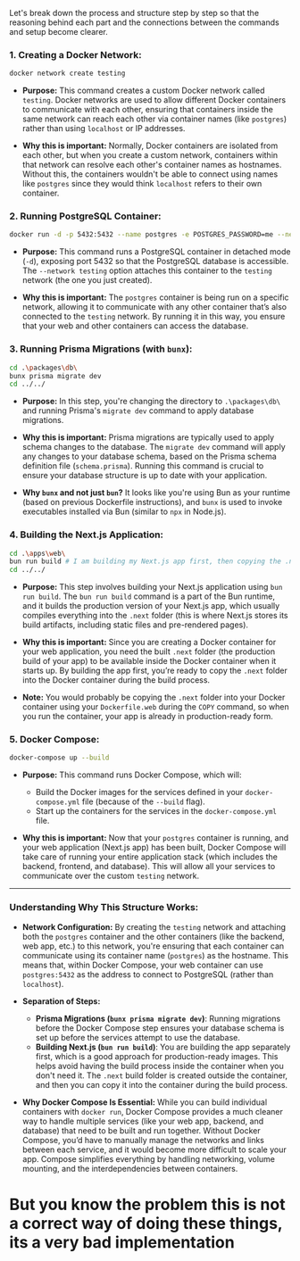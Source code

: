 Let's break down the process and structure step by step so that the reasoning behind each part and the connections between the commands and setup become clearer.

### 1. **Creating a Docker Network:**
```sh
docker network create testing
```
- **Purpose:** This command creates a custom Docker network called `testing`. Docker networks are used to allow different Docker containers to communicate with each other, ensuring that containers inside the same network can reach each other via container names (like `postgres`) rather than using `localhost` or IP addresses.

- **Why this is important:** Normally, Docker containers are isolated from each other, but when you create a custom network, containers within that network can resolve each other's container names as hostnames. Without this, the containers wouldn't be able to connect using names like `postgres` since they would think `localhost` refers to their own container.

### 2. **Running PostgreSQL Container:**
```sh
docker run -d -p 5432:5432 --name postgres -e POSTGRES_PASSWORD=me --network testing postgres
```
- **Purpose:** This command runs a PostgreSQL container in detached mode (`-d`), exposing port 5432 so that the PostgreSQL database is accessible. The `--network testing` option attaches this container to the `testing` network (the one you just created).
  
- **Why this is important:** The `postgres` container is being run on a specific network, allowing it to communicate with any other container that’s also connected to the `testing` network. By running it in this way, you ensure that your web and other containers can access the database.

### 3. **Running Prisma Migrations (with `bunx`):**
```sh
cd .\packages\db\
bunx prisma migrate dev
cd ../../
```
- **Purpose:** In this step, you're changing the directory to `.\packages\db\` and running Prisma's `migrate dev` command to apply database migrations.
  
- **Why this is important:** Prisma migrations are typically used to apply schema changes to the database. The `migrate dev` command will apply any changes to your database schema, based on the Prisma schema definition file (`schema.prisma`). Running this command is crucial to ensure your database structure is up to date with your application.

- **Why `bunx` and not just `bun`?** It looks like you're using Bun as your runtime (based on previous Dockerfile instructions), and `bunx` is used to invoke executables installed via Bun (similar to `npx` in Node.js).

### 4. **Building the Next.js Application:**
```sh
cd .\apps\web\
bun run build # I am building my Next.js app first, then copying the .next folder into the Docker container, you can see it from Dockerfile.web
cd ../../
```
- **Purpose:** This step involves building your Next.js application using `bun run build`. The `bun run build` command is a part of the Bun runtime, and it builds the production version of your Next.js app, which usually compiles everything into the `.next` folder (this is where Next.js stores its build artifacts, including static files and pre-rendered pages).

- **Why this is important:** Since you are creating a Docker container for your web application, you need the built `.next` folder (the production build of your app) to be available inside the Docker container when it starts up. By building the app first, you’re ready to copy the `.next` folder into the Docker container during the build process.

- **Note:** You would probably be copying the `.next` folder into your Docker container using your `Dockerfile.web` during the `COPY` command, so when you run the container, your app is already in production-ready form.

### 5. **Docker Compose:**
```sh
docker-compose up --build
```
- **Purpose:** This command runs Docker Compose, which will:
  - Build the Docker images for the services defined in your `docker-compose.yml` file (because of the `--build` flag).
  - Start up the containers for the services in the `docker-compose.yml` file.
  
- **Why this is important:** Now that your `postgres` container is running, and your web application (Next.js app) has been built, Docker Compose will take care of running your entire application stack (which includes the backend, frontend, and database). This will allow all your services to communicate over the custom `testing` network.

---

### **Understanding Why This Structure Works:**

- **Network Configuration:** 
  By creating the `testing` network and attaching both the `postgres` container and the other containers (like the backend, web app, etc.) to this network, you're ensuring that each container can communicate using its container name (`postgres`) as the hostname. This means that, within Docker Compose, your web container can use `postgres:5432` as the address to connect to PostgreSQL (rather than `localhost`).

- **Separation of Steps:**
  - **Prisma Migrations (`bunx prisma migrate dev`)**: Running migrations before the Docker Compose step ensures your database schema is set up before the services attempt to use the database.
  - **Building Next.js (`bun run build`)**: You are building the app separately first, which is a good approach for production-ready images. This helps avoid having the build process inside the container when you don't need it. The `.next` build folder is created outside the container, and then you can copy it into the container during the build process. 

- **Why Docker Compose Is Essential:** 
  While you can build individual containers with `docker run`, Docker Compose provides a much cleaner way to handle multiple services (like your web app, backend, and database) that need to be built and run together. Without Docker Compose, you’d have to manually manage the networks and links between each service, and it would become more difficult to scale your app. Compose simplifies everything by handling networking, volume mounting, and the interdependencies between containers.


# But you know the problem this is not a correct way of doing these things, its a very bad implementation